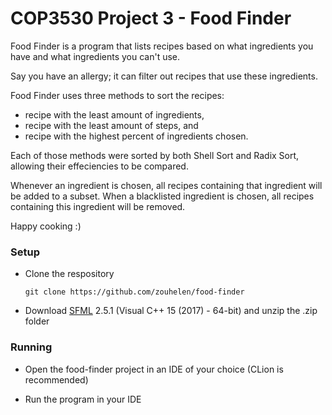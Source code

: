 <h1> COP3530 Project 3 - Food Finder</h1>

Food Finder is a program that lists recipes based on what ingredients you have and what ingredients you can't use.

Say you have an allergy; it can filter out recipes that use these ingredients.

Food Finder uses three methods to sort the recipes: 
 - recipe with the least amount of ingredients, 
 - recipe with the least amount of steps, and 
 - recipe with the highest percent of ingredients chosen. 

Each of those methods were sorted by both Shell Sort and Radix Sort, allowing their effeciencies to be compared.

Whenever an ingredient is chosen, all recipes containing that ingredient will be added to a subset. When a blacklisted ingredient is chosen, all recipes containing this ingredient will be removed.

Happy cooking :) 


<h3>Setup</h3>

* Clone the respository

	```git clone https://github.com/zouhelen/food-finder```

* Download [SFML](https://www.sfml-dev.org/download/sfml/2.5.1/) 2.5.1 (Visual C++ 15 (2017) - 64-bit) and unzip the .zip folder

<h3>Running</h3>

* Open the food-finder project in an IDE of your choice (CLion is recommended)

* Run the program in your IDE